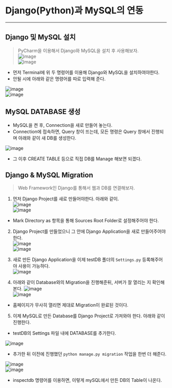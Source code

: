 # Django(Python)과 MySQL의 연동
---
## Django 및 MySQL 설치
> PyCharm을 이용해서 Django와 MySQL을 설치 후 사용해보자.  
![image](https://user-images.githubusercontent.com/71700079/142802244-67715e87-3f54-4a3b-a78f-61d7615204d6.png)  
![image](https://user-images.githubusercontent.com/71700079/142802337-fb1f24dd-272d-49c3-a7fd-cecf0ccc7fe6.png)  

- 먼저 Terminal에 위 두 명령어를 이용해 Django와 MySQL을 설치하여야한다.
- 안될 시에 아래와 같은 명령어를 따로 입력해 준다.

![image](https://user-images.githubusercontent.com/71700079/142802391-9668091d-9a78-441b-a2c7-2af9adbdfeff.png)  
![image](https://user-images.githubusercontent.com/71700079/142802432-95a163c5-9091-4312-9b3f-72ef5635c189.png)  

## MySQL DATABASE 생성
- MySQL을 켠 후, Connection을 새로 만들어 놓는다.
- Connection에 접속하면, Query 창이 뜨는데, 모든 명령은 Query 창에서 진행되며 아래와 같이 새 DB를 생성한다.  

![image](https://user-images.githubusercontent.com/71700079/142802654-3fd16eab-f873-43ec-b894-5ac145382d03.png)

- 그 이후 CREATE TABLE 등으로 직접 DB를 Manage 해보면 되겠다.  

## Django & MySQL Migration
> Web Framework인 Django를 통해서 웹과 DB를 연결해보자.  
1. 먼저 Django Project를 새로 만들어야한다. 아래와 같이.  
  ![image](https://user-images.githubusercontent.com/71700079/142802830-72401d3a-df73-4080-ac1b-8eef1bc47b6a.png)  
  ![image](https://user-images.githubusercontent.com/71700079/142802860-87eec32b-ed96-4f80-bd4b-e1f981aa58e4.png)  
  - Mark Directory as 항목을 통해 Sources Root Folder로 설정해주어야 한다.

2. Django Project를 만들었으니 그 안에 Django Application을 새로 만들어주어야 한다.  
  ![image](https://user-images.githubusercontent.com/71700079/142802983-db4935c8-8a6f-4fd3-a9ed-76211e293c13.png)  
  ![image](https://user-images.githubusercontent.com/71700079/142802999-ab94674e-f1e9-4c89-9912-00dc5ece0f8d.png)  

3. 새로 만든 Django Application을 이제 testDB 폴더의 ```Settings.py``` 등록해주어야 사용이 가능하다.  
  ![image](https://user-images.githubusercontent.com/71700079/142803077-535b9f65-71fc-485c-b984-d725c65f3ad2.png)  

4. 아래와 같이 Database와의 Migration을 진행해준뒤, 서버가 잘 열리는 지 확인해본다.
  ![image](https://user-images.githubusercontent.com/71700079/142803165-95f6d9d4-dfdb-4ee6-a6ba-2007cebd8ae1.png)  
  ![image](https://user-images.githubusercontent.com/71700079/142803189-c4f9d228-5288-4f58-9f1e-2a3b0b7949f2.png)  
  - 홈페이지가 무사히 열리면 제대로 Migration이 완료된 것이다.

5. 이제 MySQL로 만든 Database를 Django Project로 가져와야 한다. 아래와 같이 진행한다.  
  - testDB의 Settings 파일 내에 DATABASE를 추가한다.  
 
  ![image](https://user-images.githubusercontent.com/71700079/142803332-ca5fbb15-194c-46b0-996c-3a313b418b8b.png)  
  - 추가한 뒤 이전에 진행했던 ```python manage.py migration``` 작업을 한번 더 해준다.  

  ![image](https://user-images.githubusercontent.com/71700079/142803735-fa15273f-ba25-48b6-ac0f-a8d822fce93a.png)  
  ![image](https://user-images.githubusercontent.com/71700079/142803771-97f30f16-bff0-495b-ba1e-f4d3ecf07643.png)  
  - inspectdb 명령어를 이용하면, 이렇게 mySQL에서 만든 DB의 Table이 나온다.






